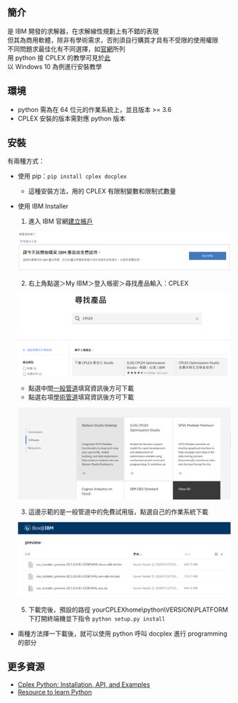 ## 簡介
是 IBM 開發的求解器，在求解線性規劃上有不錯的表現  
但其為商用軟體，除非有學術需求，否則須自行購買才具有不受限的使用權限  
不同問題求最佳化有不同選擇，如[官網](https://www.ibm.com/docs/en/icos/12.8.0.0?topic=cplex-optimizer-options)所列  
用 python 接 CPLEX 的教學可見於[此](https://www.ibm.com/docs/en/icos/12.8.0.0?topic=tutorials-python-tutorial)  
以 Windows 10 為例進行安裝教學  

## 環境
* python 需為在 64 位元的作業系統上，並且版本 >= 3.6
* CPLEX 安裝的版本需對應 python 版本

## 安裝
有兩種方式：  
* 使用 pip：`pip install cplex docplex`
  * 這種安裝方法，用的 CPLEX 有限制變數和限制式數量
* 使用 IBM Installer
  1. 進入 IBM 官網[建立帳戶](https://www.ibm.com/account/reg/tw-zh/signup?formid=urx-19776&target=https%3A%2F%2Flogin.ibm.com%2Foidc%2Fendpoint%2Fdefault%2Fauthorize%3FqsId%3D134348ec-7617-4c01-ae40-c6cb1ad729bd%26client_id%3Dv18LoginProdCI)
    
  ![](https://github.com/yuning-lin/SideProjects/blob/main/LinearProgramming/Pictures/cplex_log_in_myibm.PNG)
  
  2. 右上角點選＞My IBM＞登入帳密＞尋找產品輸入：CPLEX
  
  ![](https://github.com/yuning-lin/SideProjects/blob/main/LinearProgramming/Pictures/cplex_search_product.PNG)
    
    *  點選中間[一般管道](https://www.ibm.com/tw-zh/products/ilog-cplex-optimization-studio?lnk=STW_TW_STESCH&lnk2=trial_ILOGOptStudio&pexp=def&psrc=none&mhsrc=ibmsearch_a&mhq=CPLEX)填寫資訊後方可下載
    *  點選右項[學術管道](https://www.ibm.com/academic/topic/data-science)填寫資訊後方可下載
        
    ![](https://github.com/yuning-lin/SideProjects/blob/main/LinearProgramming/Pictures/cplex_academic_software.PNG)
        
  3. 這邊示範的是一般管道中的免費試用版，點選自己的作業系統下載
  
  ![](https://github.com/yuning-lin/SideProjects/blob/main/LinearProgramming/Pictures/cplex_click_download_by_os.PNG)
  
  5. 下載完後，預設的路徑 yourCPLEXhome\python\VERSION\PLATFORM 下打開終端機並下指令 `python setup.py install`
* 兩種方法擇一下載後，就可以使用 python 呼叫 docplex 進行 programming 的部分

## 更多資源
* [Cplex Python: Installation, API, and Examples](https://www.pythonpool.com/cplex-python/)
* [Resource to learn Python](http://ibmdecisionoptimization.github.io/docplex-doc/getting_started_python.html)
